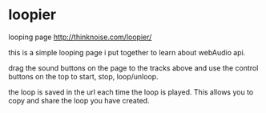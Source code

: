 loopier
=======

looping page
http://thinknoise.com/loopier/

this is a simple looping page i put together to learn about webAudio api.

drag the sound buttons on the page to the tracks above and use the control buttons on the top to start, stop, loop/unloop.

the loop is saved in the url each time the loop is played. This allows you to copy and share the loop you have created.
